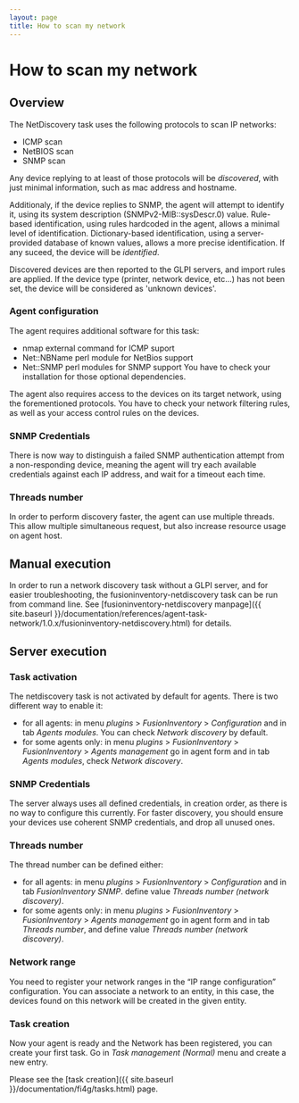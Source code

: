 ```yaml
---
layout: page
title: How to scan my network
---
```


# How to scan my network

## Overview

The NetDiscovery task uses the following protocols to scan IP networks:

* ICMP scan
* NetBIOS scan
* SNMP scan

Any device replying to at least of those protocols will be *discovered*, with
just minimal information, such as mac address and hostname.

Additionaly, if the device replies to SNMP, the agent will attempt to identify
it, using its system description (SNMPv2-MIB::sysDescr.0) value. Rule-based
identification, using rules hardcoded in the agent, allows a minimal level of
identification. Dictionary-based identification, using a server-provided
database of known values, allows a more precise identification. If any suceed,
the device will be *identified*.

Discovered devices are then reported to the GLPI servers, and import rules are
applied.  If the device type (printer, network device, etc...) has not been
set, the device will be considered as 'unknown devices'.

### Agent configuration

The agent requires additional software for this task:

* nmap external command for ICMP suport
* Net::NBName perl module for NetBios support
* Net::SNMP perl modules for SNMP support
You have to check your installation for those optional dependencies.

The agent also requires access to the devices on its target network, using the
forementioned protocols. You have to check your network filtering rules, as
well as your access control rules on the devices.

### SNMP Credentials

There is now way to distinguish a failed SNMP authentication attempt from a
non-responding device, meaning the agent will try each available credentials
against each IP address, and wait for a timeout each time.

### Threads number

In order to perform discovery faster, the agent can use multiple threads. This
allow multiple simultaneous request, but also increase resource usage on agent
host.

## Manual execution

In order to run a network discovery task without a GLPI server, and for easier
troubleshooting, the fusioninventory-netdiscovery task can be run from command
line. See [fusioninventory-netdiscovery manpage]({{ site.baseurl }}/documentation/references/agent-task-network/1.0.x/fusioninventory-netdiscovery.html) for
details.

## Server execution

### Task activation

The netdiscovery task is not activated by default for agents. There is two
different way to enable it:

* for all agents: in menu _plugins_ > _FusionInventory_ > _Configuration_ and in tab _Agents modules_.
  You can check _Network discovery_ by default.
* for some agents only: in menu _plugins_ > _FusionInventory_ > _FusionInventory_ > _Agents management_
  go in agent form and in tab _Agents modules_, check _Network discovery_.

### SNMP Credentials

The server always uses all defined credentials, in creation order, as there is
no way to configure this currently. For faster discovery, you should ensure
your devices use coherent SNMP credentials, and drop all unused ones.

### Threads number

The thread number can be defined either:

* for all agents: in menu _plugins_ > _FusionInventory_ > _Configuration_ and in tab _FusionInventory SNMP_. define value _Threads number (network discovery)_. 
* for some agents only: in menu _plugins_ > _FusionInventory_ > _FusionInventory_ > _Agents management_ go in agent form and in tab _Threads number_, and define value _Threads number (network discovery)_.

### Network range

You need to register your network ranges in the “IP range configuration”
configuration. You can associate a network to an entity, in this case, the
devices found on this network will be created in the given entity.

### Task creation

Now your agent is ready and the Network has been registered, you can create
your first task. Go in _Task management (Normal)_ menu and create a new entry.

Please see the [task creation]({{ site.baseurl }}/documentation/fi4g/tasks.html) page.
